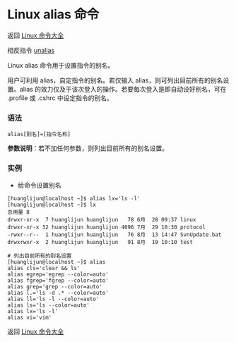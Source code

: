# Linux alias 命令

返回 [Linux 命令大全](https://ahuang007.github.com/Linux-Command)

相反指令  [unalias](https://github.com/ahuang007/Linux-Command/blob/master/unalias.md)

Linux alias 命令用于设置指令的别名。

用户可利用 alias，自定指令的别名。若仅输入 alias，则可列出目前所有的别名设置。alias 的效力仅及于该次登入的操作。若要每次登入是即自动设好别名，可在 .profile 或 .cshrc 中设定指令的别名。

### 语法

```
alias[别名]=[指令名称]
```

**参数说明**：若不加任何参数，则列出目前所有的别名设置。

### 实例

* 给命令设置别名

```
[huanglijun@localhost ~]$ alias lx='ls -l'
[huanglijun@localhost ~]$ lx
总用量 8
drwxr-xr-x  7 huanglijun huanglijun   78 6月  28 09:37 linux
drwxr-xr-x 32 huanglijun huanglijun 4096 7月  29 10:30 protocol
-rwxr--r--  1 huanglijun huanglijun   76 8月  13 14:47 SvnUpdate.bat
drwxrwxr-x  2 huanglijun huanglijun   91 8月  19 10:10 test

# 列出目前所有的别名设置
[huanglijun@localhost ~]$ alias
alias cls='clear && ls'
alias egrep='egrep --color=auto'
alias fgrep='fgrep --color=auto'
alias grep='grep --color=auto'
alias l.='ls -d .* --color=auto'
alias ll='ls -l --color=auto'
alias ls='ls --color=auto'
alias lx='ls -l'
alias vi='vim'
```

返回 [Linux 命令大全](https://ahuang007.github.com/Linux-Command)